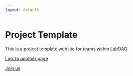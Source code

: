 ```yaml
---
layout: default
---
```


# Project Template
This is a project template website for teams within LabDAO.

[Link to another page](./join_us.md)

[Join us](https://discord.gg/labdao)

